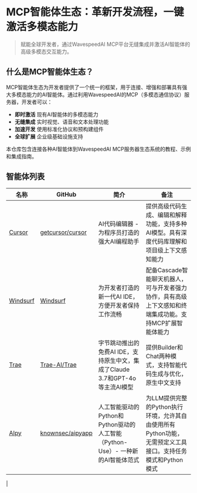 # MCP智能体生态：革新开发流程，一键激活多模态能力

> 赋能全球开发者，通过WavespeedAI MCP平台无缝集成并激活AI智能体的高级多模态交互能力。

## 什么是MCP智能体生态？

MCP智能体生态为开发者提供了一个统一的框架，用于连接、增强和部署具有强大多模态能力的AI智能体。通过利用WavespeedAI的MCP（多模态通信协议）服务器，开发者可以：

- **即时激活** 现有AI智能体的多模态能力
- **无缝集成** 实时视觉、语音和文本处理功能
- **加速开发** 使用标准化协议和预构建组件
- **全球扩展** 企业级基础设施支持

本仓库包含连接各种AI智能体到WavespeedAI MCP服务器生态系统的教程、示例和集成指南。

 
## 智能体列表
|名称|GitHub|简介|备注|
|---|---|---|---|
|[Cursor](https://cursor.com) |[getcursor/cursor](https://github.com/getcursor/cursor)|AI代码编辑器 - 为程序员打造的强大AI编程助手|提供高级代码生成、编辑和解释功能，支持多种AI模型。具有深度代码库理解和项目级上下文感知能力|
|[Windsurf](https://windsurf.com) |[Windsurf](https://windsurf.com)|为开发者打造的新一代AI IDE，方便开发者保持工作流畅|配备Cascade智能聊天机器人，可与开发者强力协作，具有高级上下文感知和终端集成功能。支持MCP扩展智能体能力|
|[Trae](https://www.trae.ai) |[Trae-AI/Trae](https://github.com/Trae-AI/Trae)|字节跳动推出的免费AI IDE，支持原生中文，集成了Claude 3.7和GPT-4o等主流AI模型|提供Builder和Chat两种模式，支持智能代码生成与优化，原生中文支持|
|[AIpy](https://www.aipy.app/) |[knownsec/aipyapp](https://github.com/knownsec/aipyapp)|人工智能驱动的Python和Python驱动的人工智能（Python-Use）- 一种新的AI智能体范式|为LLM提供完整的Python执行环境，允许其自由使用所有Python功能，无需预定义工具接口。支持任务模式和Python模式|
|
